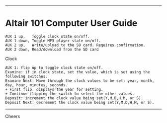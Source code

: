 --------------------------------------------------------------------------------
# Altair 101 Computer User Guide

````
AUX 1 up,   Toggle clock state on/off.
AUX 1 down, Toggle MP3 player state on/off.
AUX 2 up,   Write/upload to the SD card. Requires confirmation.
AUX 2 down, Read/download from the SD card
````

Clock
````
AUX 1: flip up to toggle clock state on/off.
Examine: if in clock state, set the value, which is set using the following switches.
Examine Next: Move through the clock values to be set: year, month, day, hour, minutes, seconds.
+ First flip, displays the year for setting.
+ Continue flipping the switch to select the other values.
Deposit: increment the clock value being set(Y,M,D,H,M, or S).
Deposit Next: decrement the clock value being set(Y,M,D,H,M, or S).
````

--------------------------------------------------------------------------------
Cheers